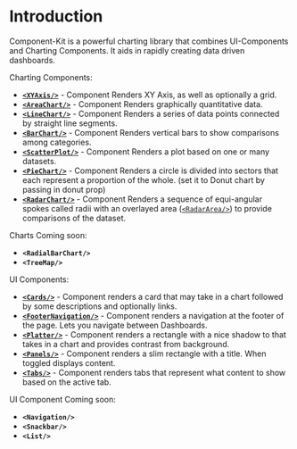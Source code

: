 # Introduction

Component-Kit is a powerful charting library that combines UI-Components and
Charting Components. It aids in rapidly creating data driven dashboards.

Charting Components:
+ __[`<XYAxis/>`](XYAxis.md)__ - Component Renders XY Axis, as well as optionally a grid.
+ __[`<AreaChart/>`](AreaChart.md)__ - Component Renders graphically quantitative data.
+ __[`<LineChart/>`](LineChart.md)__ - Component Renders a series of data points connected by straight line segments.
+ __[`<BarChart/>`](BarChart.md)__ - Component Renders vertical bars to show comparisons among categories.
+ __[`<ScatterPlot/>`](ScatterPlot.md)__ - Component Renders a plot based on one or many datasets.
+ __[`<PieChart/>`](PieChart.md)__ - Component Renders a circle is divided into sectors that each represent a proportion of the whole. (set it to Donut chart by passing in donut prop)
+ __[`<RadarChart/>`](RadarChart.md)__ - Component Renders a sequence of equi-angular spokes called radii with an overlayed area ([`<RadarArea/>`](RadarArea.md)) to provide comparisons of the dataset.

Charts Coming soon:
+ __`<RadialBarChart/>`__
+ __`<TreeMap/>`__

UI Components:
+ __[`<Cards/>`](Cards.md)__ - Component renders a card that may take in a chart followed by some descriptions and optionally links.
+ __[`<FooterNavigation/>`](FooterNavigation.md)__ - Component renders a navigation at the footer of the page. Lets you navigate between Dashboards.
+ __[`<Platter/>`](Platter.md)__ - Component renders a rectangle with a nice shadow to that takes in a chart and provides contrast from background.
+ __[`<Panels/>`](Panels.md)__ - Component renders a slim rectangle with a title. When toggled displays content.
+ __[`<Tabs/>`](Tabs.md)__ - Component renders tabs that represent what content to show based on the active tab.

UI Component Coming soon:
+ __`<Navigation/>`__
+ __`<Snackbar/>`__
+ __`<List/>`__
